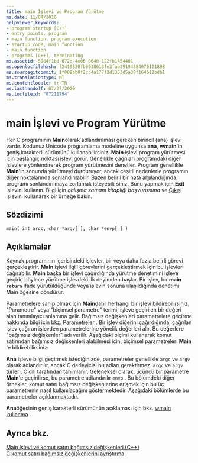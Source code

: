 ```yaml
---
title: main İşlevi ve Program Yürütme
ms.date: 11/04/2016
helpviewer_keywords:
- program startup [C++]
- entry points, program
- main function, program execution
- startup code, main function
- main function
- programs [C++], terminating
ms.assetid: 5984f1bd-072d-4e06-8640-122fb1454401
ms.openlocfilehash: f2419820fb6018613fe3fae39194584076121898
ms.sourcegitcommit: 1f009ab0f2cc4a177f2d1353d5a38f164612bdb1
ms.translationtype: MT
ms.contentlocale: tr-TR
ms.lasthandoff: 07/27/2020
ms.locfileid: "87211794"
---
```

# <a name="main-function-and-program-execution"></a>main İşlevi ve Program Yürütme

Her C programının **Main**olarak adlandırılması gereken birincil (ana) işlevi vardır. Kodunuz Unicode programlama modeline uygunsa **ana**, **wmain**'in geniş karakterli sürümünü kullanabilirsiniz. **Main** işlevi program yürütmesi için başlangıç noktası işlevi görür. Genellikle çağrıları programdaki diğer işlevlere yönlendirerek program yürütmesini denetler. Program genellikle **Main**'in sonunda yürütmeyi durduruyor, ancak çeşitli nedenlerle programın diğer noktalarında sonlandırılabilir. Bazen belirli bir hata algılandığında, programı sonlandırılmaya zorlamak isteyebilirsiniz. Bunu yapmak için **Exit** işlevini kullanın. Bilgi için *çalışma zamanı kitaplığı başvurusuna* ve [Çıkış](../c-runtime-library/reference/exit-exit-exit.md) işlevini kullanarak bir örneğe bakın.

## <a name="syntax"></a>Sözdizimi

```
main( int argc, char *argv[ ], char *envp[ ] )
```

## <a name="remarks"></a>Açıklamalar

Kaynak programının içerisindeki işlevler, bir veya daha fazla belirli görevi gerçekleştirir. **Main** işlevi ilgili görevlerini gerçekleştirmek için bu işlevleri çağırabilir. **Main** başka bir işlevi çağırdığında yürütme denetimini işleve geçirir, böylece yürütme işlevdeki ilk deyimden başlar. Bir işlev, bir **main** **`return`** ifade yürütüldüğünde veya işlevin sonuna ulaşıldığında denetimi Main öğesine döndürür.

Parametrelere sahip olmak için **Main**dahil herhangi bir işlevi bildirebilirsiniz. "Parametre" veya "biçimsel parametre" terimi, işleve geçirilen bir değeri alan tanımlayıcı anlamına gelir. Bağımsız değişkenleri parametrelere geçirme hakkında bilgi için bkz. [Parametreler](../c-language/parameters.md) . Bir işlev diğerini çağırdığında, çağrılan işlev çağıran işlevden parametrelerine yönelik değerleri alır. Bu değerlere "bağımsız değişkenler" adı verilir. Aşağıdaki biçimi kullanarak komut satırından bağımsız değişkenleri alabilmesi için, biçimsel parametreleri **Main** 'e bildirebilirsiniz:

**Ana** işleve bilgi geçirmek istediğinizde, parametreler genellikle `argc` ve `argv` olarak adlandırılır, ancak C derleyicisi bu adları gerektirmez. `argc` ve `argv` türleri, C dili tarafından tanımlanır. Geleneksel olarak, üçüncü bir parametre **Main**'e geçirilirse, bu parametre adlandırılır `envp` . Bu bölümdeki diğer örnekler, komut satırı bağımsız değişkenlerine erişmek için bu üç parametrenin nasıl kullanılacağını göstermektedir. Aşağıdaki bölümlerde bu parametreler açıklanmaktadır.

**Ana**öğesinin geniş karakterli sürümünün açıklaması için bkz. [wmain kullanma](../c-language/using-wmain.md) .

## <a name="see-also"></a>Ayrıca bkz.

[Main işlevi ve komut satırı bağımsız değişkenleri (C++)](../cpp/main-function-command-line-args.md)\
[C komut satırı bağımsız değişkenlerini ayrıştırma](../c-language/parsing-c-command-line-arguments.md)
